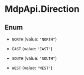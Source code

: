 # MdpApi.Direction

## Enum


* `NORTH` (value: `"NORTH"`)

* `EAST` (value: `"EAST"`)

* `SOUTH` (value: `"SOUTH"`)

* `WEST` (value: `"WEST"`)


